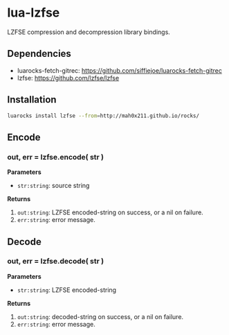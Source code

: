 # lua-lzfse

LZFSE compression and decompression library bindings.


## Dependencies

- luarocks-fetch-gitrec: https://github.com/siffiejoe/luarocks-fetch-gitrec
- lzfse: https://github.com/lzfse/lzfse


## Installation

```sh
luarocks install lzfse --from=http://mah0x211.github.io/rocks/
```


## Encode

### out, err = lzfse.encode( str )

**Parameters**

- `str:string`: source string


**Returns**

1. `out:string`: LZFSE encoded-string on success, or a nil on failure.
2. `err:string`: error message.



## Decode

### out, err = lzfse.decode( str )

**Parameters**

- `str:string`: LZFSE encoded-string


**Returns**

1. `out:string`: decoded-string on success, or a nil on failure.
2. `err:string`: error message.


